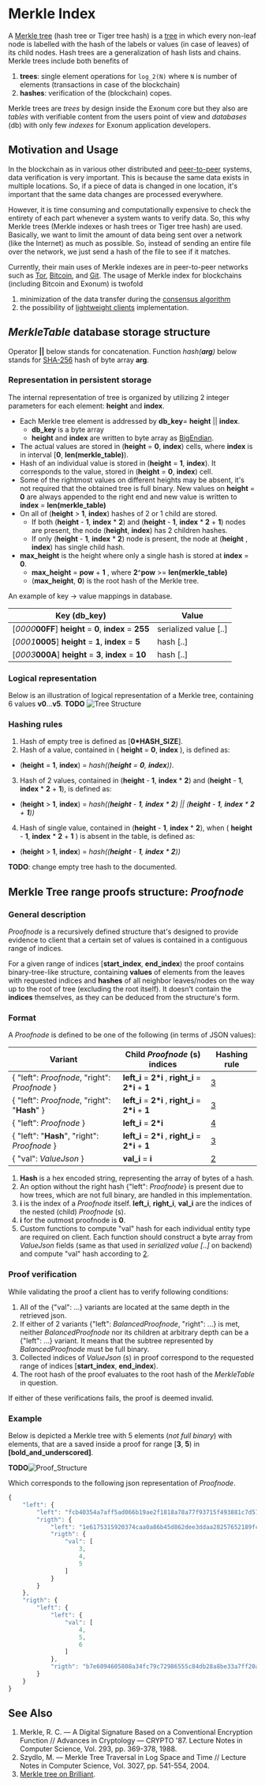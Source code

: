 # Merkle Index

A [Merkle tree][wiki-merkle-index] (hash tree or Tiger tree hash)
is a [tree][wiki-tree] in which every non-leaf node is labelled with the hash
of the labels or values (in case of leaves) of its child nodes. Hash trees are
a generalization of hash lists and chains. Merkle trees include both benefits of

1. **trees**: single element operations for `log_2(N)` where `N` is number of
  elements (transactions in case of the blockchain)
2. **hashes**: verification of the (blockchain) copes.

Merkle trees are *trees* by design inside the Exonum core but they also are
*tables* with verifiable content from the users point of view and *databases*
(db) with only few *indexes* for Exonum application developers.

## Motivation and Usage

In the blockchain as in various other distributed and [peer-to-peer][wiki:p2p]
systems, data verification is very important. This is because the same data
exists in multiple locations. So, if a piece of data is changed in one
location, it's important that the same data changes are processed everywhere.

However, it is time consuming and computationally expensive to check the
entirety of each part whenever a system wants to verify data. So, this why
Merkle trees (Merkle indexes or hash trees or Tiger tree hash) are used.
Basically, we want to limit the amount of data being sent over a network (like
the Internet) as much as possible. So, instead of sending an entire file over
the network, we just send a hash of the file to see if it matches.

Currently, their main uses of Merkle indexes are in peer-to-peer networks such
as [Tor][tor], [Bitcoin][bitcoin], and [Git][wiki:git]. The usage of Merkle
index for blockchains (including Bitcoin and Exonum) is twofold

1. minimization of the data transfer during the
  [consensus algorithm](../consensus/consensus.md)
2. the possibility of [lightweight clients](.../architecture/clients.md)
  implementation.

## *MerkleTable* database storage structure

Operator __||__ below stands for concatenation. Function _hash(**arg**)_ below
stands for [SHA-256][sha-256] hash of byte array **arg**.

### Representation in persistent storage

The internal representation of tree is organized by utilizing 2 integer
parameters for each element: **height** and **index**.

- Each Merkle tree element is addressed by **db\_key**= **height** ||
  **index**.
  - **db\_key** is a byte array
  - **height** and **index** are written to byte array as
    [BigEndian][wiki:big-endian].
- The actual values are stored in (**height** = **0**, **index**) cells,
  where **index** is in interval [**0**, __len(**merkle\_table**)__).
- Hash of an individual value is stored in (**height** = **1**, **index**).
  It corresponds to the value, stored in (**height** = **0**, **index**) cell.
- Some of the rightmost values on different heights may be absent, it's not
  required that the obtained tree is full binary. New values on **height** =
  **0** are always appended to the right end and new value is written to
  **index** = __len(**merkle\_table**)__
- On all of (**height** > **1**, **index**) hashes of 2 or 1 child are
  stored.
  - If both (**height** - **1**, **index** \* **2**) and (**height** -
    **1**, **index** \* **2** + **1**) nodes are present, the node
    (**height**, **index**) has 2 children hashes.
  - If only (**height** - **1**, **index** \* **2**) node is present, the
    node at (**height** , **index**) has single child hash.
- **max\_height** is the height where only a single hash is stored at **index**
  = **0**.
  - **max\_height** = **pow** + **1** , where **2**^**pow** >=
    __len(**merkle\_table**)__
  - (**max\_height**, **0**) is the root hash of the Merkle tree.

An example of key -> value mappings in database.

Key (db\_key) | Value
------------ | -------------
[_0000_**00FF**]  **height** = **0**, **index** = **255**   | serialized value [..]
[_0001_**0005**]  **height** = **1**, **index** = **5**   | hash [..]
[_0003_**000A**]  **height** = **3**, **index** = **10**   | hash [..]

### Logical representation

Below is an illustration of logical representation of a Merkle tree, containing
6 values **v0**...**v5**.
**TODO** ![Tree Structure](table.png)

### Hashing rules

1. Hash of empty tree is defined as [**0\*HASH\_SIZE**].
2. Hash of a value, contained in ( **height** = **0**, **index** ), is defined
  as:
  - (**height** = **1**, **index**) = _hash((**height** = **0**, **index**))_.
3. Hash of 2 values, contained in (**height** - **1**, **index** \* **2**) and
  (**height** - **1**, **index** \* **2** + **1**), is defined as:
  - (**height** > **1**, **index**) = _hash((**height** - **1**, **index** \*
    **2**) || (**height** - **1**, **index** \* **2** + **1**))_
4. Hash of single value, contained in (**height** - **1**, **index** \* **2**),
  when ( **height** - **1**, **index** \* **2** + **1** ) is absent in the
  table, is defined as:
  - (**height** > **1**, **index**) = _hash((**height** - **1**, **index** \*
    **2**))_

**TODO**: change empty tree hash to the documented.

## Merkle Tree range proofs structure: *Proofnode*

### General description

*Proofnode* is a recursively defined structure that's designed to provide
evidence to client that a certain set of values is contained in a contiguous
range of indices.

For a given range of indices [**start\_index**, **end\_index**) the proof
contains binary-tree-like structure, containing **values** of elements from
the leaves with requested indices and **hashes** of all neighbor leaves/nodes
on the way up to the root of tree (excluding the root itself). It doesn't
contain the **indices** themselves, as they can be deduced from the structure's
form.

### Format

A *Proofnode<Value>* is defined to be one of the following (in terms of JSON values):

Variant | Child *Proofnode* (s) indices | Hashing rule
------------ | ------------- | -------------
{ "left": *Proofnode*, "right": *Proofnode* } | **left\_i** = **2\*i** , **right\_i** = **2\*i** + **1** | [3](#hashing-rules)
{ "left": *Proofnode*, "right": "**Hash**" } | **left\_i** = **2\*i** , **right\_i** = **2\*i** + **1** | [3](#hashing-rules)
{ "left": *Proofnode* } | **left\_i** = **2\*i** | [4](#hashing-rules)
{ "left": "**Hash**", "right": *Proofnode* } | **left\_i** = **2\*i** , **right\_i** = **2\*i** + **1** | [3](#hashing-rules)
{ "val": *ValueJson* } | **val\_i** = **i** | [2](#hashing-rules)

1. **Hash** is a hex encoded string, representing the array of bytes of a hash.
2. An option without the right hash \{"left": *Proofnode*\} is present due to how
  trees, which are not full binary, are handled in this implementation.
3. **i** is the index of a *Proofnode* itself. **left\_i**, **right\_i**,
  **val\_i** are the indices of the nested (child) *Proofnode* (s).
4. **i** for the outmost proofnode is **0**.
5. Custom functions to compute "val" hash for each individual entity type are
  required on client. Each function should construct a byte array from
  *ValueJson* fields (same as that used in *serialized value [..]* on backend)
  and compute "val" hash according to [2](#hashing-rules).

### Proof verification

While validating the proof a client has to verify following conditions:

1. All of the {"val": ...} variants are located at the same depth in the
  retrieved json.
2. If either of 2 variants {"left": *BalancedProofnode*, "right": ...} is
  met, neither *BalancedProofnode* nor its children at arbitrary depth can be a
  {"left": ...} variant. It means that the subtree represented by
  *BalancedProofnode* must be full binary.
3. Collected indices of *ValueJson* (s) in proof correspond to the requested
  range of indices [**start\_index**, **end\_index**).
4. The root hash of the proof evaluates to the root hash of the *MerkleTable*
  in question.

If either of these verifications fails, the proof is deemed invalid.

### Example

Below is depicted a Merkle tree with 5 elements (*not full binary*) with
elements, that are a saved inside a proof for range [**3**, **5**) in
**[bold_and_underscored]**.

**TODO**![Proof_Structure](proof.png)

Which corresponds to the following json representation of *Proofnode*.

```javascript
{
    "left": {
        "left": "fcb40354a7aff5ad066b19ae2f1818a78a77f93715f493881c7d57cbcaeb25c9",
        "rigth": {
            "left": "1e6175315920374caa0a86b45d862dee3ddaa28257652189fc1dfbe07479436a",
            "rigth": {
                "val": [
                    3,
                    4,
                    5
                ]
            }
        }
    },
    "rigth": {
        "left": {
            "left": {
                "val": [
                    4,
                    5,
                    6
                ]
            },
            "rigth": "b7e6094605808a34fc79c72986555c84db28a8be33a7ff20ac35745eaddd683a"
        }
    }
}
```

## See Also

1. Merkle, R. C. — A Digital Signature Based on a Conventional Encryption
  Function // Advances in Cryptology — CRYPTO '87. Lecture Notes in Computer
  Science, Vol. 293, pp. 369-378, 1988.
2. Szydlo, M. — Merkle Tree Traversal in Log Space and Time // Lecture Notes in
  Computer Science, Vol. 3027, pp. 541-554, 2004.
3. [Merkle tree on Brilliant](https://brilliant.org/wiki/merkle-tree/).

[wiki-merkle-index]: https://en.wikipedia.org/wiki/Merkle_tree
[wiki-tree]: https://en.wikipedia.org/wiki/Tree_(data_structure)
[wiki:p2p]: https://en.wikipedia.org/wiki/Peer-to-peer
[bitcoin]: https://bitcoin.org/bitcoin.pdf
[tor]: https://www.torproject.org/
[wiki:git]: https://en.wikipedia.org/wiki/Git
[wiki:big-endian]: https://en.wikipedia.org/wiki/Endianness
[sha-256]: http://nvlpubs.nist.gov/nistpubs/FIPS/NIST.FIPS.180-4.pdf
